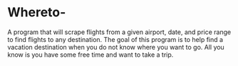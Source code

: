 # Whereto-
A program that will scrape flights from a given airport, date, and price range to find flights to any destination. The goal of this program is to help find a vacation destination when you do not know where you want to go. All you know is you have some free time and want to take a trip.
